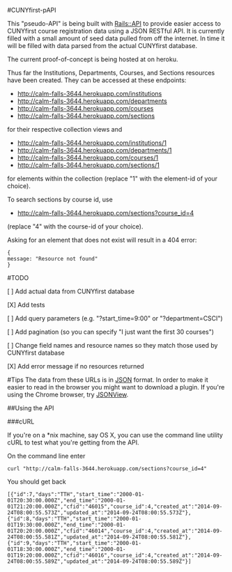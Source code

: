 #CUNYfirst-pAPI

This "pseudo-API" is being built with [Rails::API](https://github.com/rails-api/rails-api) to provide easier access to CUNYfirst course registration data using a JSON RESTful API.  It is currently filled with a small amount of seed data pulled from off the internet.  In time it will be filled with data parsed from the actual CUNYfirst database.

The current proof-of-concept is being hosted at on heroku.

Thus far the Institutions, Departments, Courses, and Sections resources have been created.  They can be accessed at these endpoints:
-  http://calm-falls-3644.herokuapp.com/institutions
-  http://calm-falls-3644.herokuapp.com/departments
-  http://calm-falls-3644.herokuapp.com/courses
-  http://calm-falls-3644.herokuapp.com/sections

for their respective collection views and 
-  http://calm-falls-3644.herokuapp.com/institutions/1
-  http://calm-falls-3644.herokuapp.com/departments/1
-  http://calm-falls-3644.herokuapp.com/courses/1
-  http://calm-falls-3644.herokuapp.com/sections/1

for elements within the collection (replace "1" with the element-id of your choice).

To search sections by course id, use
-  http://calm-falls-3644.herokuapp.com/sections?course_id=4

(replace "4" with the course-id of your choice).

Asking for an element that does not exist will result in a 404 error:
~~~
{
message: "Resource not found"
}
~~~

#TODO

[ ]  Add actual data from CUNYfirst database

[X]  Add tests

[ ]  Add query parameters (e.g. "?start_time=9:00" or "?department=CSCI")

[ ]  Add pagination (so you can specify "I just want the first 30 courses")


[ ]  Change field names and resource names so they match those used by CUNYfirst database

[X]  Add error message if no resources returned

#Tips
The data from these URLs is in [JSON](http://en.wikipedia.org/wiki/JSON) format.  In order to make it easier to read in the browser you might want to download a plugin.  If you're using the Chrome browser, try [JSONView](https://chrome.google.com/webstore/detail/jsonview/chklaanhfefbnpoihckbnefhakgolnmc/related?hl=en).

##Using the API

###cURL

If you're on a *nix machine, say OS X, you can use the command line utility cURL to test what you're getting from the API.

On the command line enter

~~~
curl "http://calm-falls-3644.herokuapp.com/sections?course_id=4"
~~~

You should get back

~~~
[{"id":7,"days":"TTH","start_time":"2000-01-01T20:30:00.000Z","end_time":"2000-01-01T21:20:00.000Z","cfid":"46015","course_id":4,"created_at":"2014-09-24T08:00:55.573Z","updated_at":"2014-09-24T08:00:55.573Z"},{"id":8,"days":"TTH","start_time":"2000-01-01T19:30:00.000Z","end_time":"2000-01-01T20:20:00.000Z","cfid":"46014","course_id":4,"created_at":"2014-09-24T08:00:55.581Z","updated_at":"2014-09-24T08:00:55.581Z"},{"id":9,"days":"TTH","start_time":"2000-01-01T18:30:00.000Z","end_time":"2000-01-01T19:20:00.000Z","cfid":"46016","course_id":4,"created_at":"2014-09-24T08:00:55.589Z","updated_at":"2014-09-24T08:00:55.589Z"}]
~~~
